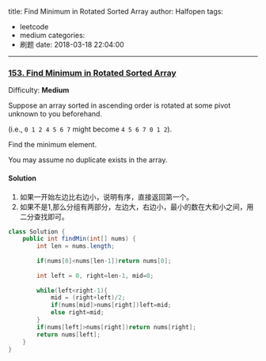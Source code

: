 title: Find Minimum in Rotated Sorted Array
author: Halfopen
tags:
  - leetcode
  - medium
categories:
  - 刷题
date: 2018-03-18 22:04:00
---
### [153\. Find Minimum in Rotated Sorted Array](https://leetcode.com/problems/find-minimum-in-rotated-sorted-array/description/)

Difficulty: **Medium**



Suppose an array sorted in ascending order is rotated at some pivot unknown to you beforehand.

(i.e., `0 1 2 4 5 6 7` might become `4 5 6 7 0 1 2`).

Find the minimum element.

You may assume no duplicate exists in the array.



#### Solution

1. 如果一开始左边比右边小，说明有序，直接返回第一个。
2. 如果不是1,那么分组有两部分，左边大，右边小，最小的数在大和小之间，用二分查找即可。


```java
class Solution {
    public int findMin(int[] nums) {
        int len = nums.length;
        
        if(nums[0]<nums[len-1])return nums[0];
        
        int left = 0, right=len-1, mid=0;
        
        while(left<right-1){
            mid = (right+left)/2;
            if(nums[mid]>nums[right])left=mid;
            else right=mid;
        }
        if(nums[left]>nums[right])return nums[right];
        return nums[left];
    }
}
```
